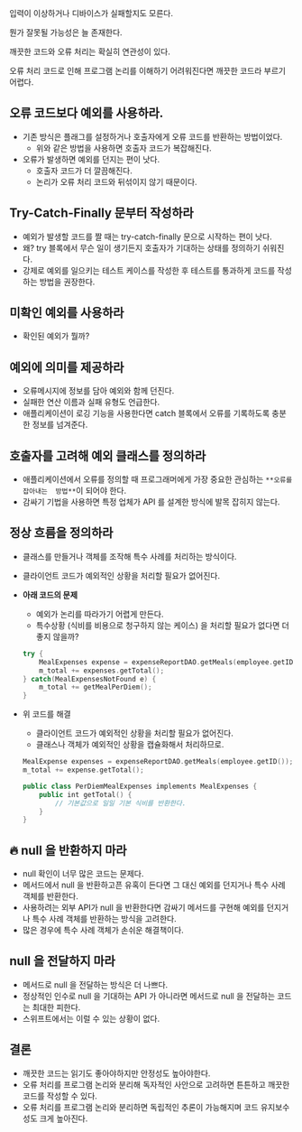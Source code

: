 입력이 이상하거나 디바이스가 실패할지도 모른다.

뭔가 잘못될 가능성은 늘 존재한다.

깨끗한 코드와 오류 처리는 확실히 연관성이 있다.

오류 처리 코드로 인해 프로그램 논리를 이해하기 어려워진다면 깨끗한 코드라 부르기 어렵다.

## 오류 코드보다 예외를 사용하라.

- 기존 방식은 플래그를 설정하거나 호출자에게 오류 코드를 반환하는 방법이었다.
    - 위와 같은 방법을 사용하면 호출자 코드가 복잡해진다.
- 오류가 발생하면 예외를 던지는 편이 낫다.
    - 호출자 코드가 더 깔끔해진다.
    - 논리가 오류 처리 코드와 뒤섞이지 않기 때문이다.

## Try-Catch-Finally 문부터 작성하라

- 예외가 발생할 코드를 짤 때는 try-catch-finally 문으로 시작하는 편이 낫다.
- 왜? try 블록에서 무슨 일이 생기든지 호출자가 기대하는 상태를 정의하기 쉬워진다.
- 강제로 예외를 일으키는 테스트 케이스를 작성한 후 테스트를 통과하게 코드를 작성하는 방법을 
권장한다.

## 미확인 예외를 사용하라

- 확인된 예외가 뭘까?

## 예외에 의미를 제공하라

- 오류메시지에 정보를 담아 예외와 함께 던진다.
- 실패한 연산 이름과 실패 유형도 언급한다.
- 애플리케이션이 로깅 기능을 사용한다면 catch 블록에서 오류를 기록하도록 충분한 정보를 넘겨준다.

## 호출자를 고려해 예외 클래스를 정의하라

- 애플리케이션에서 오류를 정의할 때 프로그래머에게 가장 중요한 관심하는 `**오류를 잡아내는 
방법**`이 되어야 한다.
- 감싸기 기법을 사용하면 특정 업체가 API 를 설계한 방식에 발목 잡히지 않는다.

## 정상 흐름을 정의하라

- 클래스를 만들거나 객체를 조작해 특수 사례를 처리하는 방식이다.
- 클라이언트 코드가 예외적인 상황을 처리할 필요가 없어진다.
- **아래 코드의 문제**
    - 예외가 논리를 따라가기 어렵게 만든다.
    - 특수상황 (식비를 비용으로 청구하지 않는 케이스) 을 처리할 필요가 없다면 더 좋지 않을까?
    
    ```swift
    try {
    	MealExpenses expense = expenseReportDAO.getMeals(employee.getID());
    	m_total += expenses.getTotal();
    } catch(MealExpensesNotFound e) {
    	m_total += getMealPerDiem();
    }
    ```
    

- 위 코드를 해결
    - 클라이언트 코드가 예외적인 상황을 처리할 필요가 없어진다.
    - 클래스나 객체가 예외적인 상황을 캡슐화해서 처리하므로.
    
    ```swift
    MealExpense expenses = expenseReportDAO.getMeals(employee.getID());
    m_total += expense.getTotal();
    
    public class PerDiemMealExpenses implements MealExpenses {
    	public int getTotal() {
    		// 기본값으로 일일 기본 식비를 반환한다.
    	}
    }
    ```
    

## 🔥 null 을 반환하지 마라

- null 확인이 너무 많은 코드는 문제다.
- 메서드에서 null 을 반환하고픈 유혹이 든다면 그 대신 예외를 던지거나 특수 사례 객체를 반환한다.
- 사용하려는 외부 API가 null 을 반환한다면 감싸기 메서드를 구현해 예외를 던지거나 특수 사례 객체를 
반환하는 방식을 고려한다.
- 많은 경우에 특수 사례 객체가 손쉬운 해결책이다.

## null 을 전달하지 마라

- 메서드로 null 을 전달하는 방식은 더 나쁘다.
- 정상적인 인수로 null 을 기대하는 API 가 아니라면 메서드로 null 을 전달하는 코드는 최대한 피한다.
- 스위프트에서는 이럴 수 있는 상황이 없다.

## 결론

- 깨끗한 코드는 읽기도 좋아야하지만 안정성도 높아야한다.
- 오류 처리를 프로그램 논리와 분리해 독자적인 사안으로 고려하면 튼튼하고 깨끗한 코드를 작성할 수 
있다.
- 오류 처리를 프로그램 논리와 분리하면 독립적인 추론이 가능해지며 코드 유지보수성도 크게 높아진다.
